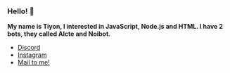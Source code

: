 ### Hello! 👋

**My name is Tiyon, I interested in JavaScript, Node.js and HTML. I have 2 bots, they called Alcte and Noibot.**

- [Discord](https://discord.com/users/853181363552649237)
- [Instagram](https://instagram.com/tiyon.js)
- [Mail to me!](mailto:tiyondev@gmail.com)
